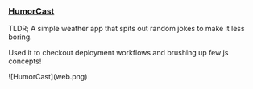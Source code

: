 ### <a href="https://humorcast.herokuapp.com">HumorCast</a>
TLDR; A simple weather app that spits out random jokes to make it less boring.
<p>Used it to checkout deployment workflows and brushing up few js concepts!</p>
![HumorCast](web.png)